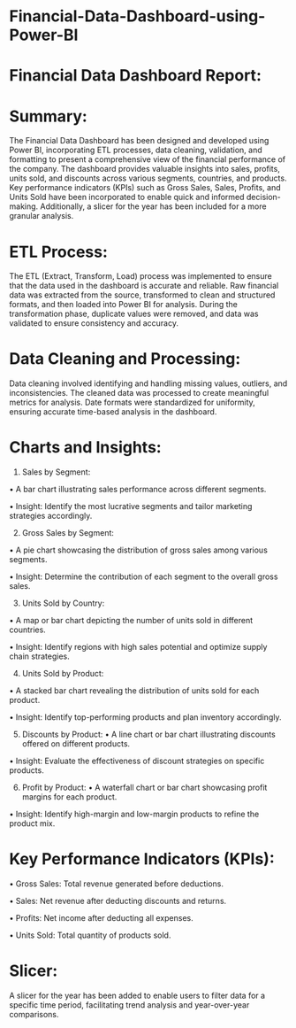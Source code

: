 # Financial-Data-Dashboard-using-Power-BI

# Financial Data Dashboard Report:
# Summary:

The Financial Data Dashboard has been designed and developed using Power BI, incorporating ETL processes, data cleaning, validation, and formatting to present a comprehensive view of the financial performance of the company. The dashboard provides valuable insights into sales, profits, units sold, and discounts across various segments, countries, and products. Key performance indicators (KPIs) such as Gross Sales, Sales, Profits, and Units Sold have been incorporated to enable quick and informed decision-making. Additionally, a slicer for the year has been included for a more granular analysis.

# ETL Process: 

The ETL (Extract, Transform, Load) process was implemented to ensure that the data used in the dashboard is accurate and reliable. Raw financial data was extracted from the source, transformed to clean and structured formats, and then loaded into Power BI for analysis. During the transformation phase, duplicate values were removed, and data was validated to ensure consistency and accuracy.
# Data Cleaning and Processing: 
Data cleaning involved identifying and handling missing values, outliers, and inconsistencies. The cleaned data was processed to create meaningful metrics for analysis. Date formats were standardized for uniformity, ensuring accurate time-based analysis in the dashboard.
# Charts and Insights:

1.	Sales by Segment:

•	A bar chart illustrating sales performance across different segments.

•	Insight: Identify the most lucrative segments and tailor marketing strategies accordingly.

2.	Gross Sales by Segment:

•	A pie chart showcasing the distribution of gross sales among various segments.

•	Insight: Determine the contribution of each segment to the overall gross sales.

3.	Units Sold by Country:

•	A map or bar chart depicting the number of units sold in different countries.

•	Insight: Identify regions with high sales potential and optimize supply chain strategies.

4.	Units Sold by Product:

•	A stacked bar chart revealing the distribution of units sold for each product.

•	Insight: Identify top-performing products and plan inventory accordingly.

5.	Discounts by Product:
•	A line chart or bar chart illustrating discounts offered on different products.

•	Insight: Evaluate the effectiveness of discount strategies on specific products.

6.	Profit by Product:
•	A waterfall chart or bar chart showcasing profit margins for each product.

•	Insight: Identify high-margin and low-margin products to refine the product mix.

# Key Performance Indicators (KPIs):

•	Gross Sales: Total revenue generated before deductions.

•	Sales: Net revenue after deducting discounts and returns.

•	Profits: Net income after deducting all expenses.

•	Units Sold: Total quantity of products sold.
# Slicer: 
A slicer for the year has been added to enable users to filter data for a specific time period, facilitating trend analysis and year-over-year comparisons.
